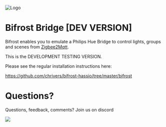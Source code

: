 ![Logo](https://raw.githubusercontent.com/chrivers/bifrost/master/doc/logo-title-640x160.png)

# Bifrost Bridge [DEV VERSION]

Bifrost enables you to emulate a Philips Hue Bridge to control lights, groups
and scenes from [Zigbee2Mqtt](https://www.zigbee2mqtt.io/).

This is the DEVELOPMENT TESTING VERSION.

Please see the regular installation instructions here:

https://github.com/chrivers/bifrost-hassio/tree/master/bifrost

# Questions?

Questions, feedback, comments? Join us on discord

[![](https://dcbadge.limes.pink/api/server/YvBKjHBJpA)](https://discord.gg/YvBKjHBJpA)
